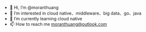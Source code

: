 - 👋 Hi, I’m @moranthuang
- 👀 I’m interested in cloud native、middleware、big data、go、java
- 🌱 I’m currently learning cloud native
- 📫 How to reach me moranthuang@outlook.com
